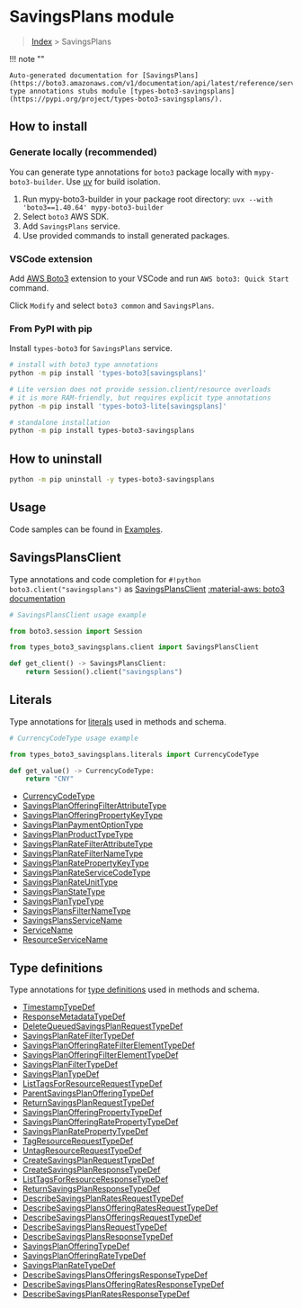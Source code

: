 #  SavingsPlans module

> [Index](../README.md) > SavingsPlans

!!! note ""

    Auto-generated documentation for [SavingsPlans](https://boto3.amazonaws.com/v1/documentation/api/latest/reference/services/savingsplans.html#savingsplans)
    type annotations stubs module [types-boto3-savingsplans](https://pypi.org/project/types-boto3-savingsplans/).

## How to install

### Generate locally (recommended)

You can generate type annotations for `boto3` package locally with `mypy-boto3-builder`.
Use [uv](https://docs.astral.sh/uv/getting-started/installation/) for build isolation.

1. Run mypy-boto3-builder in your package root directory: `uvx --with 'boto3==1.40.64' mypy-boto3-builder`
1. Select `boto3` AWS SDK.
1. Add `SavingsPlans` service.
1. Use provided commands to install generated packages.


### VSCode extension

Add [AWS Boto3](https://marketplace.visualstudio.com/items?itemName=Boto3typed.boto3-ide)
extension to your VSCode and run `AWS boto3: Quick Start` command.

Click `Modify` and select `boto3 common` and `SavingsPlans`.


### From PyPI with pip

Install `types-boto3` for `SavingsPlans` service.

```bash
# install with boto3 type annotations
python -m pip install 'types-boto3[savingsplans]'

# Lite version does not provide session.client/resource overloads
# it is more RAM-friendly, but requires explicit type annotations
python -m pip install 'types-boto3-lite[savingsplans]'

# standalone installation
python -m pip install types-boto3-savingsplans
```



## How to uninstall

```bash
python -m pip uninstall -y types-boto3-savingsplans
```

## Usage

Code samples can be found in [Examples](./usage.md).

## SavingsPlansClient

Type annotations and code completion for  `#!python boto3.client("savingsplans")` as [SavingsPlansClient](./client.md)
[:material-aws: boto3 documentation](https://boto3.amazonaws.com/v1/documentation/api/latest/reference/services/savingsplans.html#SavingsPlans.Client)

```python
# SavingsPlansClient usage example

from boto3.session import Session

from types_boto3_savingsplans.client import SavingsPlansClient

def get_client() -> SavingsPlansClient:
    return Session().client("savingsplans")
```









## Literals

Type annotations for [literals](./literals.md) used in methods and schema.

```python
# CurrencyCodeType usage example

from types_boto3_savingsplans.literals import CurrencyCodeType

def get_value() -> CurrencyCodeType:
    return "CNY"
```

- [CurrencyCodeType](./literals.md#currencycodetype)
- [SavingsPlanOfferingFilterAttributeType](./literals.md#savingsplanofferingfilterattributetype)
- [SavingsPlanOfferingPropertyKeyType](./literals.md#savingsplanofferingpropertykeytype)
- [SavingsPlanPaymentOptionType](./literals.md#savingsplanpaymentoptiontype)
- [SavingsPlanProductTypeType](./literals.md#savingsplanproducttypetype)
- [SavingsPlanRateFilterAttributeType](./literals.md#savingsplanratefilterattributetype)
- [SavingsPlanRateFilterNameType](./literals.md#savingsplanratefilternametype)
- [SavingsPlanRatePropertyKeyType](./literals.md#savingsplanratepropertykeytype)
- [SavingsPlanRateServiceCodeType](./literals.md#savingsplanrateservicecodetype)
- [SavingsPlanRateUnitType](./literals.md#savingsplanrateunittype)
- [SavingsPlanStateType](./literals.md#savingsplanstatetype)
- [SavingsPlanTypeType](./literals.md#savingsplantypetype)
- [SavingsPlansFilterNameType](./literals.md#savingsplansfilternametype)
- [SavingsPlansServiceName](./literals.md#savingsplansservicename)
- [ServiceName](./literals.md#servicename)
- [ResourceServiceName](./literals.md#resourceservicename)




## Type definitions

Type annotations for [type definitions](./type_defs.md) used in methods and schema.

- [TimestampTypeDef](./type_defs.md#timestamptypedef)
- [ResponseMetadataTypeDef](./type_defs.md#responsemetadatatypedef)
- [DeleteQueuedSavingsPlanRequestTypeDef](./type_defs.md#deletequeuedsavingsplanrequesttypedef)
- [SavingsPlanRateFilterTypeDef](./type_defs.md#savingsplanratefiltertypedef)
- [SavingsPlanOfferingRateFilterElementTypeDef](./type_defs.md#savingsplanofferingratefilterelementtypedef)
- [SavingsPlanOfferingFilterElementTypeDef](./type_defs.md#savingsplanofferingfilterelementtypedef)
- [SavingsPlanFilterTypeDef](./type_defs.md#savingsplanfiltertypedef)
- [SavingsPlanTypeDef](./type_defs.md#savingsplantypedef)
- [ListTagsForResourceRequestTypeDef](./type_defs.md#listtagsforresourcerequesttypedef)
- [ParentSavingsPlanOfferingTypeDef](./type_defs.md#parentsavingsplanofferingtypedef)
- [ReturnSavingsPlanRequestTypeDef](./type_defs.md#returnsavingsplanrequesttypedef)
- [SavingsPlanOfferingPropertyTypeDef](./type_defs.md#savingsplanofferingpropertytypedef)
- [SavingsPlanOfferingRatePropertyTypeDef](./type_defs.md#savingsplanofferingratepropertytypedef)
- [SavingsPlanRatePropertyTypeDef](./type_defs.md#savingsplanratepropertytypedef)
- [TagResourceRequestTypeDef](./type_defs.md#tagresourcerequesttypedef)
- [UntagResourceRequestTypeDef](./type_defs.md#untagresourcerequesttypedef)
- [CreateSavingsPlanRequestTypeDef](./type_defs.md#createsavingsplanrequesttypedef)
- [CreateSavingsPlanResponseTypeDef](./type_defs.md#createsavingsplanresponsetypedef)
- [ListTagsForResourceResponseTypeDef](./type_defs.md#listtagsforresourceresponsetypedef)
- [ReturnSavingsPlanResponseTypeDef](./type_defs.md#returnsavingsplanresponsetypedef)
- [DescribeSavingsPlanRatesRequestTypeDef](./type_defs.md#describesavingsplanratesrequesttypedef)
- [DescribeSavingsPlansOfferingRatesRequestTypeDef](./type_defs.md#describesavingsplansofferingratesrequesttypedef)
- [DescribeSavingsPlansOfferingsRequestTypeDef](./type_defs.md#describesavingsplansofferingsrequesttypedef)
- [DescribeSavingsPlansRequestTypeDef](./type_defs.md#describesavingsplansrequesttypedef)
- [DescribeSavingsPlansResponseTypeDef](./type_defs.md#describesavingsplansresponsetypedef)
- [SavingsPlanOfferingTypeDef](./type_defs.md#savingsplanofferingtypedef)
- [SavingsPlanOfferingRateTypeDef](./type_defs.md#savingsplanofferingratetypedef)
- [SavingsPlanRateTypeDef](./type_defs.md#savingsplanratetypedef)
- [DescribeSavingsPlansOfferingsResponseTypeDef](./type_defs.md#describesavingsplansofferingsresponsetypedef)
- [DescribeSavingsPlansOfferingRatesResponseTypeDef](./type_defs.md#describesavingsplansofferingratesresponsetypedef)
- [DescribeSavingsPlanRatesResponseTypeDef](./type_defs.md#describesavingsplanratesresponsetypedef)

